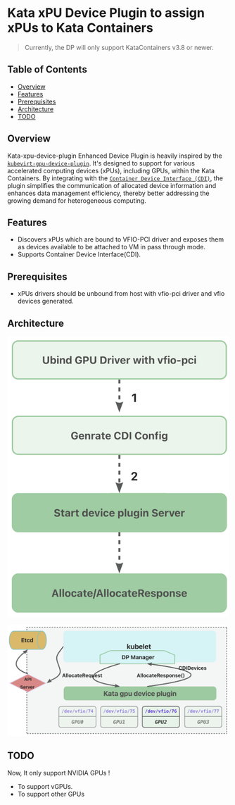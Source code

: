 # Kata xPU Device Plugin to assign xPUs to Kata Containers

> Currently, the DP will only support KataContainers v3.8 or newer.

## Table of Contents

- [Overview](#overview)
- [Features](#features)
- [Prerequisites](#prerequisites)
- [Architecture](#architecture)
- [TODO](#todo)

## Overview

Kata-xpu-device-plugin Enhanced Device Plugin is heavily inspired by the [`kubevirt-gpu-device-plugin`](https://github.com/NVIDIA/kubevirt-gpu-device-plugin). It's designed to support for various accelerated computing devices (xPUs), including GPUs, within the Kata Containers. By integrating with the [`Container Device Interface (CDI)`](https://github.com/cncf-tags/container-device-interface), the plugin simplifies the communication of allocated device information and enhances data management efficiency, thereby better addressing the growing demand for heterogeneous computing.


## Features

- Discovers xPUs which are bound to VFIO-PCI driver and exposes them as devices available to be attached to VM in pass through mode.
- Supports Container Device Interface(CDI).

## Prerequisites

- xPUs drivers should be unbound from host with vfio-pci driver and vfio devices generated. 


## Architecture

![workflow](docs/workflow.png)

![architecture overview](docs/full-workflow.png)

## TODO

Now, It only support NVIDIA GPUs !

- To support vGPUs.
- To support other GPUs
